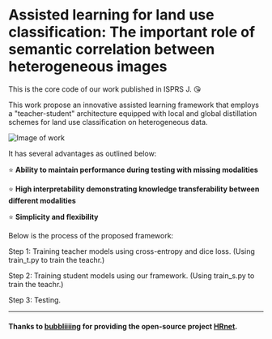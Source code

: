 # Assisted learning for land use classification: The important role of semantic correlation between heterogeneous images

This is the core code of our work published in ISPRS J. :kissing_heart:

This work propose an innovative assisted learning framework that employs a "teacher-student" architecture equipped with local and global distillation schemes for land use classification on heterogeneous data.

![Image of work](https://github.com/WHUlwb/Assisted_learning/blob/main/network.png)

It has several advantages as outlined below:

:star: **Ability to maintain performance during testing with missing modalities**

:star: **High interpretability demonstrating knowledge transferability between different modalities**
  
:star: **Simplicity and flexibility**

Below is the process of the proposed framework:

Step 1: Training teacher models using cross-entropy and dice loss. (Using train_t.py to train the teachr.)

Step 2: Training student models using our framework. (Using train_s.py to train the teachr.)

Step 3: Testing.

--------------------------------------------------------------
#### Thanks to [bubbliiiing](https://github.com/bubbliiiing) for providing the open-source project [HRnet](https://github.com/bubbliiiing/hrnet-pytorch/).
